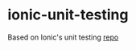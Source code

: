 # ionic-unit-testing
Based on Ionic's unit testing [repo](https://github.com/driftyco/ionic-unit-testing-example)
